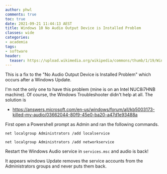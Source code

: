 ```yaml
---
author: phwl
comments: true
toc: true
date: 2021-09-21 11:44:13 AEST
title: Windows 10 No Audio Output Device is Installed Problem
classes: wide
categories:
- academia
tags:
- software
header:
  teaser: https://upload.wikimedia.org/wikipedia/commons/thumb/1/19/Windows_logo_-_2002%E2%80%932012_%28Black%29.svg/174px-Windows_logo_-_2002%E2%80%932012_%28Black%29.svg.png
---
```


This is a fix to the "No Audio Output Device is Installed Problem" which occurs after a Windows Update.


I'm not the only one to have this problem (mine is on an Intel NUC8i7HNB
machine). Of course, the Windows Troubleshooter didn't help at all. The solution is
 * <https://answers.microsoft.com/en-us/windows/forum/all/kb5003173-killed-my-audio/03662044-80f9-45e0-ba20-a47d1e93488a>

First open a Powershell prompt as Admin and ran the following commands.

```
net localgroup Administrators /add localservice

net localgroup Administrators /add networkservice
```

Restart the Windows Audio service in ```services.msc```
and audio is back!

It appears windows Update removes the service accounts from the Administrators groups and never puts them back.
